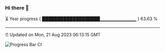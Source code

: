 ### Hi there 👋

⏳ Year progress { ███████████████████▁▁▁▁▁▁▁▁▁▁▁ } 63.63 %

---

⏰ Updated on Mon, 21 Aug 2023 06:13:15 GMT

![Progress Bar CI](https://github.com/liununu/liununu/workflows/Progress%20Bar%20CI/badge.svg)
